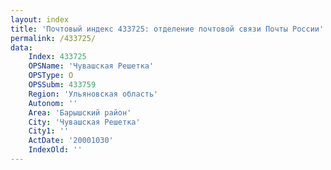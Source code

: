 ```yaml
---
layout: index
title: 'Почтовый индекс 433725: отделение почтовой связи Почты России'
permalink: /433725/
data:
    Index: 433725
    OPSName: 'Чувашская Решетка'
    OPSType: О
    OPSSubm: 433759
    Region: 'Ульяновская область'
    Autonom: ''
    Area: 'Барышский район'
    City: 'Чувашская Решетка'
    City1: ''
    ActDate: '20001030'
    IndexOld: ''
---
```

